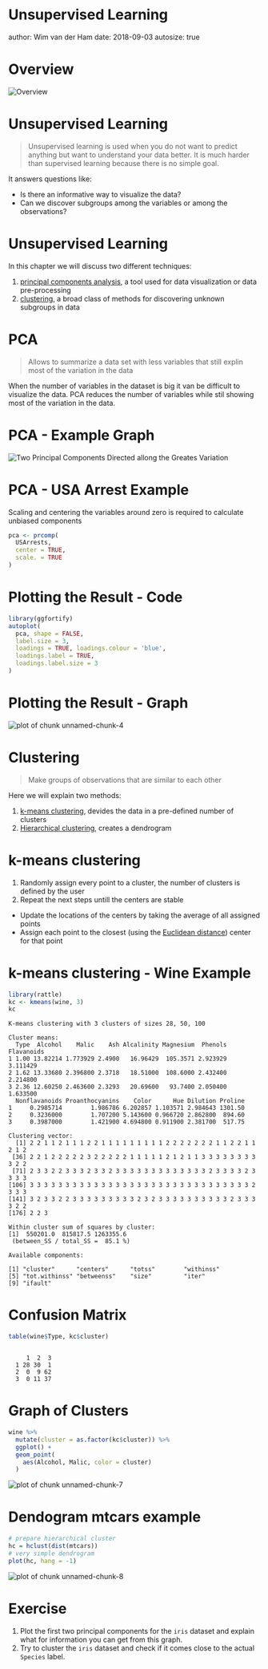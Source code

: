 

Unsupervised Learning
========================================================
author: Wim van der Ham
date: 2018-09-03
autosize: true

Overview
========================================================

![Overview](./model_schema.jpg)

Unsupervised Learning
========================================================

> Unsupervised learning is used when you do not want to predict anything but want to understand your data better. It is much harder than supervised learning because there is no simple goal.

It answers questions like:

- Is there an informative way to visualize the data? 
- Can we discover subgroups among the variables or among the observations?

Unsupervised Learning
========================================================

In this chapter we will discuss two different techniques:

1. [principal components analysis](https://en.wikipedia.org/wiki/Principal_component_analysis), a tool
used for data visualization or data pre-processing
1. [clustering](https://en.wikipedia.org/wiki/Cluster_analysis), a broad class of methods for discovering
unknown subgroups in data

PCA
========================================================

> Allows to summarize a data set with less variables that still explin most of the variation in the data

When the number of variables in the dataset is big it van be difficult to visualize the data. PCA reduces the number of variables while stil showing most of the variation in the data.

PCA - Example Graph
========================================================

![Two Principal Components Directed allong the Greates Variation](./pca.jpg)

PCA - USA Arrest Example
========================================================

Scaling and centering the variables around zero is required to calculate unbiased components


```r
pca <- prcomp(
  USArrests, 
  center = TRUE, 
  scale. = TRUE
)
```

Plotting the Result - Code
========================================================


```r
library(ggfortify)
autoplot(
  pca, shape = FALSE, 
  label.size = 3,
  loadings = TRUE, loadings.colour = 'blue',
  loadings.label = TRUE, 
  loadings.label.size = 3
)
```

Plotting the Result - Graph
========================================================

![plot of chunk unnamed-chunk-4](unsupervised_learning-figure/unnamed-chunk-4-1.png)

Clustering
========================================================

> Make groups of observations that are similar to each other

Here we will explain two methods:

1. [k-means clustering](https://en.wikipedia.org/wiki/K-means_clustering), devides the data in a pre-defined number of clusters
1. [Hierarchical clustering](https://en.wikipedia.org/wiki/Hierarchical_clustering), creates a dendrogram

k-means clustering
========================================================

1. Randomly assign every point to a cluster, the number of clusters is defined by the user
1. Repeat the next steps untill the centers are stable
  - Update the locations of the centers by taking the average of all assigned points
  - Assign each point to the closest (using the [Euclidean distance](https://en.wikipedia.org/wiki/Euclidean_distance)) center for that point

k-means clustering - Wine Example
========================================================  


```r
library(rattle)
kc <- kmeans(wine, 3)
kc
```

```
K-means clustering with 3 clusters of sizes 28, 50, 100

Cluster means:
  Type  Alcohol    Malic    Ash Alcalinity Magnesium  Phenols Flavanoids
1 1.00 13.82214 1.773929 2.4900   16.96429  105.3571 2.923929   3.111429
2 1.62 13.33680 2.396800 2.3718   18.51000  108.6000 2.432400   2.214800
3 2.36 12.60250 2.463600 2.3293   20.69600   93.7400 2.050400   1.633500
  Nonflavanoids Proanthocyanins    Color      Hue Dilution Proline
1     0.2985714        1.986786 6.202857 1.103571 2.984643 1301.50
2     0.3236000        1.707200 5.143600 0.966720 2.862800  894.60
3     0.3987000        1.421900 4.694800 0.911900 2.381700  517.75

Clustering vector:
  [1] 2 2 1 1 2 1 1 1 2 2 1 1 1 1 1 1 1 1 1 2 2 2 2 2 2 2 1 1 2 2 1 1 2 1 2
 [36] 2 2 1 2 2 2 2 2 3 2 2 2 2 2 1 1 1 1 1 2 1 2 1 1 3 3 3 3 3 3 3 3 3 2 2
 [71] 2 3 3 2 2 3 3 3 2 3 3 2 3 3 3 3 3 3 3 3 3 3 3 3 3 2 3 3 3 3 2 3 3 3 3
[106] 3 3 3 3 3 3 3 3 3 3 3 3 3 3 3 3 3 3 3 3 3 3 3 3 3 3 3 3 3 3 3 2 3 3 3
[141] 3 2 3 3 2 2 3 3 3 3 3 3 3 3 3 2 3 2 3 3 3 3 3 3 3 3 3 3 2 3 3 3 3 2 2
[176] 2 2 3

Within cluster sum of squares by cluster:
[1]  550201.0  815817.5 1263355.6
 (between_SS / total_SS =  85.1 %)

Available components:

[1] "cluster"      "centers"      "totss"        "withinss"    
[5] "tot.withinss" "betweenss"    "size"         "iter"        
[9] "ifault"      
```

Confusion Matrix
========================================================  


```r
table(wine$Type, kc$cluster)
```

```
   
     1  2  3
  1 28 30  1
  2  0  9 62
  3  0 11 37
```

Graph of Clusters
========================================================  


```r
wine %>%
  mutate(cluster = as.factor(kc$cluster)) %>%
  ggplot() +
  geom_point(
    aes(Alcohol, Malic, color = cluster)
  )
```

![plot of chunk unnamed-chunk-7](unsupervised_learning-figure/unnamed-chunk-7-1.png)

Dendogram mtcars example
========================================================


```r
# prepare hierarchical cluster
hc = hclust(dist(mtcars))
# very simple dendrogram
plot(hc, hang = -1)
```

![plot of chunk unnamed-chunk-8](unsupervised_learning-figure/unnamed-chunk-8-1.png)

Exercise
========================================================

1. Plot the first two principal components for the `iris` dataset and explain what for information you can get from this graph.
1. Try to cluster the `iris` dataset and check if it comes close to the actual `Species` label.
